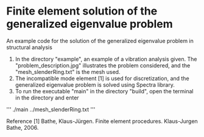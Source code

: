# Finite element solution of the generalized eigenvalue problem

An example code for the solution of the generalized eigenvalue problem in structural analysis

1. In the directory "example", an example of a vibration analysis given. The "problem_description.jpg" illustrates the problem considered, and the "mesh_slenderRing.txt" is the mesh used.
2. The incompatible mode element [1] is used for discretization, and the generalized eigenvalue problem is solved using Spectra library.
3. To run the executable "main" in the directory "build", open the terminal in the directory and enter

'''
  ./main ../mesh_slenderRing.txt
'''

Reference
[1] Bathe, Klaus-Jürgen. Finite element procedures. Klaus-Jurgen Bathe, 2006.




